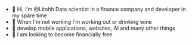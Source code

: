 - 👋 Hi, I’m @Litohh Data scientist in a finance company and developer in my spare time
- 👀 When I'm not working I'm working out or drinking wine 
- 🌱  develop mobile applications, websites, AI and many other things
- 💞️ I am looking to become financially free


<!---
Litohh/Litohh is a ✨ special ✨ repository because its `README.md` (this file) appears on your GitHub profile.
You can click the Preview link to take a look at your changes.
--->
